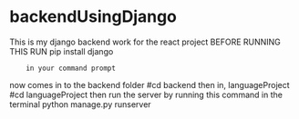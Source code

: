 # backendUsingDjango
This is my django backend work for the react project 
 BEFORE RUNNING THIS RUN 
                                     pip install django 
                                     
        in your command prompt

now comes in to the backend folder
    #cd backend
then in, languageProject 
    #cd languageProject
then run the server by running this command in the terminal 
    python manage.py runserver

    

        
                                     
